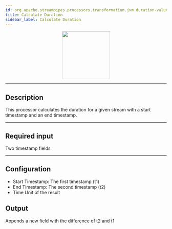 ```yaml
---
id: org.apache.streampipes.processors.transformation.jvm.duration-value
title: Calculate Duration
sidebar_label: Calculate Duration
---
```


<!--
  ~ Licensed to the Apache Software Foundation (ASF) under one or more
  ~ contributor license agreements.  See the NOTICE file distributed with
  ~ this work for additional information regarding copyright ownership.
  ~ The ASF licenses this file to You under the Apache License, Version 2.0
  ~ (the "License"); you may not use this file except in compliance with
  ~ the License.  You may obtain a copy of the License at
  ~
  ~    http://www.apache.org/licenses/LICENSE-2.0
  ~
  ~ Unless required by applicable law or agreed to in writing, software
  ~ distributed under the License is distributed on an "AS IS" BASIS,
  ~ WITHOUT WARRANTIES OR CONDITIONS OF ANY KIND, either express or implied.
  ~ See the License for the specific language governing permissions and
  ~ limitations under the License.
  ~
  -->



<p align="center"> 
    <img src="/docs/img/pipeline-elements/org.apache.streampipes.processors.transformation.jvm.duration-value/icon.png" width="150px;" class="pe-image-documentation"/>
</p>

***

## Description

This processor calculates the duration for a given stream with a start timestamp and an end timestamp.

***

## Required input
Two timestamp fields

***

## Configuration

* Start Timestamp: The first timestamp (t1)
* End Timestamp: The second timestamp (t2)
* Time Unit of the result

## Output
Appends a new field with the difference of t2 and t1